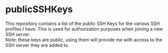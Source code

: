 # publicSSHKeys
This repository contains a list of the public SSH Keys for the various SSH profiles I have. This is used for authorization purposes when joining a new SSH server.
</br>Note: these keys are public, using them will provide me with access to the SSH server they are added to.
